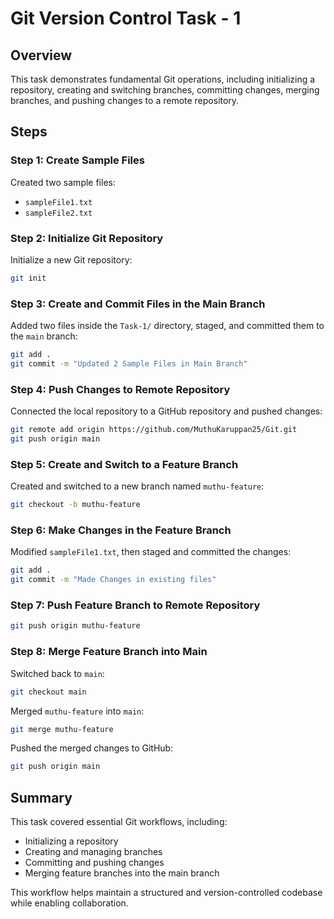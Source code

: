 # Git Version Control Task - 1

## Overview
This task demonstrates fundamental Git operations, including initializing a repository, creating and switching branches, committing changes, merging branches, and pushing changes to a remote repository.

## Steps

### Step 1: Create Sample Files
Created two sample files:
- `sampleFile1.txt`
- `sampleFile2.txt`

### Step 2: Initialize Git Repository
Initialize a new Git repository:
```sh
git init
```

### Step 3: Create and Commit Files in the Main Branch
Added two files inside the `Task-1/` directory, staged, and committed them to the `main` branch:
```sh
git add .
git commit -m "Updated 2 Sample Files in Main Branch"
```

### Step 4: Push Changes to Remote Repository
Connected the local repository to a GitHub repository and pushed changes:
```sh
git remote add origin https://github.com/MuthuKaruppan25/Git.git
git push origin main
```

### Step 5: Create and Switch to a Feature Branch
Created and switched to a new branch named `muthu-feature`:
```sh
git checkout -b muthu-feature
```

### Step 6: Make Changes in the Feature Branch
Modified `sampleFile1.txt`, then staged and committed the changes:
```sh
git add .
git commit -m "Made Changes in existing files"
```

### Step 7: Push Feature Branch to Remote Repository
```sh
git push origin muthu-feature
```

### Step 8: Merge Feature Branch into Main
Switched back to `main`:
```sh
git checkout main
```
Merged `muthu-feature` into `main`:
```sh
git merge muthu-feature
```
Pushed the merged changes to GitHub:
```sh
git push origin main
```

## Summary
This task covered essential Git workflows, including:
- Initializing a repository
- Creating and managing branches
- Committing and pushing changes
- Merging feature branches into the main branch

This workflow helps maintain a structured and version-controlled codebase while enabling collaboration.
